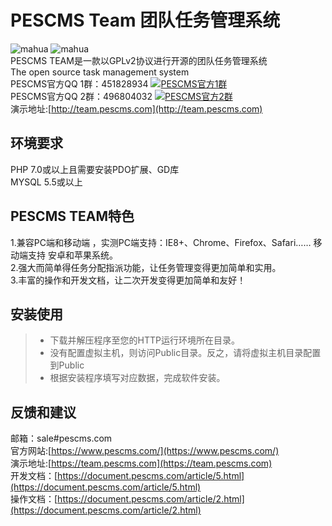 # PESCMS Team 团队任务管理系统  
![mahua](https://img.shields.io/github/tag/lazyphp/PESCMS-TEAM.svg) ![mahua](https://img.shields.io/github/license/lazyphp/PESCMS-TEAM.svg)  
PESCMS TEAM是一款以GPLv2协议进行开源的团队任务管理系统  
The open source task management system  
PESCMS官方QQ 1群：451828934 <a target="_blank" href="http://shang.qq.com/wpa/qunwpa?idkey=70b9d382c5751b7b64117191a71d083fbab885f1fb7c009f0dc427851300be3a"><img border="0" src="http://pub.idqqimg.com/wpa/images/group.png" alt="PESCMS官方1群" title="PESCMS官方1群"></a>  
PESCMS官方QQ 2群：496804032 <a target="_blank" href="https://jq.qq.com/?_wv=1027&k=5HqmNLN"><img border="0" src="http://pub.idqqimg.com/wpa/images/group.png" alt="PESCMS官方2群" title="PESCMS官方2群"></a>  
演示地址:[http://team.pescms.com](http://team.pescms.com)  
  
## 环境要求  
PHP 7.0或以上且需要安装PDO扩展、GD库  
MYSQL 5.5或以上  
  
## PESCMS TEAM特色  
1.兼容PC端和移动端 ，实测PC端支持：IE8+、Chrome、Firefox、Safari…… 移动端支持 安卓和苹果系统。  
2.强大而简单得任务分配指派功能，让任务管理变得更加简单和实用。  
3.丰富的操作和开发文档，让二次开发变得更加简单和友好！  
  
## 安装使用  
> * 下载并解压程序至您的HTTP运行环境所在目录。  
> * 没有配置虚拟主机，则访问Public目录。反之，请将虚拟主机目录配置到Public  
> * 根据安装程序填写对应数据，完成软件安装。  
  
## 反馈和建议  
邮箱：sale#pescms.com  
官方网站:[https://www.pescms.com/](https://www.pescms.com/)  
演示地址:[https://team.pescms.com](https://team.pescms.com)  
开发文档：[https://document.pescms.com/article/5.html](https://document.pescms.com/article/5.html)  
操作文档：[https://document.pescms.com/article/2.html](https://document.pescms.com/article/2.html)  